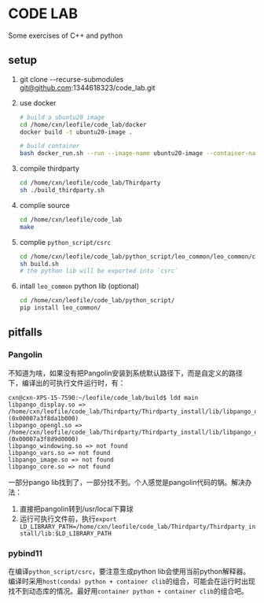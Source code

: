 # CODE LAB

Some exercises of C++ and python

## setup

1. git clone --recurse-submodules git@github.com:1344618323/code_lab.git
2. use docker

    ```sh
    # build a ubuntu20 image
    cd /home/cxn/leofile/code_lab/docker
    docker build -t ubuntu20-image .

    # build container
    bash docker_run.sh --run --image-name ubuntu20-image --container-name ubuntu20-container
    ```
3. compile thirdparty
   
   ```sh
   cd /home/cxn/leofile/code_lab/Thirdparty
   sh ./build_thirdparty.sh 
   ```
4. complie source
   ```sh
   cd /home/cxn/leofile/code_lab
   make
   ```
5. complie `python_script/csrc`
   ```sh
   cd /home/cxn/leofile/code_lab/python_script/leo_common/leo_common/csrc/
   sh build.sh
   # the python lib will be exported into `csrc`
   ```
6. intall `leo_common` python lib (optional)
   ```sh
   cd /home/cxn/leofile/code_lab/python_script/
   pip install leo_common/
   ```

## pitfalls

### Pangolin
不知道为啥，如果没有把Pangolin安装到系统默认路径下，而是自定义的路径下，编译出的可执行文件运行时，有：
```
cxn@cxn-XPS-15-7590:~/leofile/code_lab/build$ ldd main
libpango_display.so => /home/cxn/leofile/code_lab/Thirdparty/Thirdparty_install/lib/libpango_display.so (0x00007a3f8da1b000)
libpango_opengl.so => /home/cxn/leofile/code_lab/Thirdparty/Thirdparty_install/lib/libpango_opengl.so (0x00007a3f8d9d0000)
libpango_windowing.so => not found
libpango_vars.so => not found
libpango_image.so => not found
libpango_core.so => not found
```
一部分pango lib找到了，一部分找不到。个人感觉是pangolin代码的锅。解决办法：
1. 直接把pangolin转到/usr/local下算球
2. 运行可执行文件前，执行`export LD_LIBRARY_PATH=/home/cxn/leofile/code_lab/Thirdparty/Thirdparty_install/lib:$LD_LIBRARY_PATH`


### pybind11

在编译`python_script/csrc`，要注意生成python lib会使用当前python解释器。编译时采用`host(conda) python + container clib`的组合，可能会在运行时出现找不到动态库的情况。最好用`container python + container clib`的组合吧。